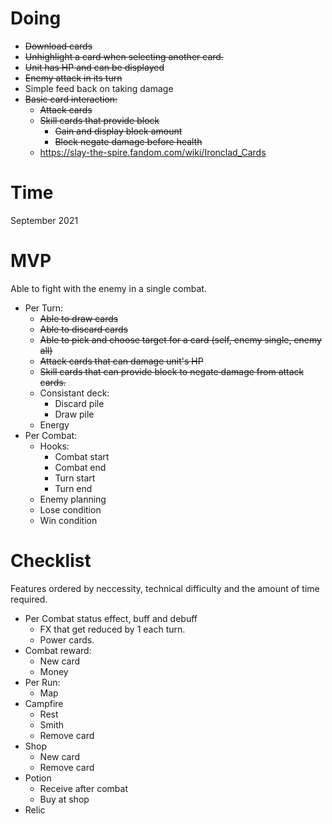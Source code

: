 # Doing
* ~~Download cards~~
* ~~Unhighlight a card when selecting another card.~~
* ~~Unit has HP and can be displayed~~
* ~~Enemy attack in its turn~~
* Simple feed back on taking damage
* ~~Basic card interaction:~~
    * ~~Attack cards~~
    * ~~Skill cards that provide block~~
        * ~~Gain and display block amount~~
        * ~~Block negate damage before health~~
    * https://slay-the-spire.fandom.com/wiki/Ironclad_Cards
# Time
September 2021
# MVP
Able to fight with the enemy in a single combat.

* Per Turn:
    * ~~Able to draw cards~~
    * ~~Able to discard cards~~
    * ~~Able to pick and choose target for a card (self, enemy single, enemy all)~~
    * ~~Attack cards that can damage unit's HP~~
    * ~~Skill cards that can provide block to negate damage from attack cards.~~
    * Consistant deck:
        * Discard pile
        * Draw pile
    * Energy
* Per Combat:
    * Hooks:
        * Combat start
        * Combat end
        * Turn start
        * Turn end
    * Enemy planning
    * Lose condition
    * Win condition

# Checklist
Features ordered by neccessity, technical difficulty and the amount of time required.

* Per Combat status effect, buff and debuff
    * FX that get reduced by 1 each turn.
    * Power cards.
* Combat reward:
    * New card
    * Money
* Per Run:
    * Map
* Campfire
    * Rest
    * Smith
    * Remove card
* Shop
    * New card
    * Remove card
* Potion
    * Receive after combat
    * Buy at shop
* Relic